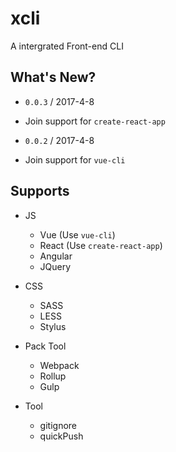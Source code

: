 # xcli
A intergrated Front-end CLI

## What's New?

- `0.0.3` / 2017-4-8
- Join support for `create-react-app`


- `0.0.2` / 2017-4-8
- Join support for `vue-cli`

## Supports

- JS
	- Vue (Use `vue-cli`)
	- React (Use `create-react-app`)
	- Angular
	- JQuery
	
- CSS
	- SASS
	- LESS
	- Stylus
	
- Pack Tool
	- Webpack
	- Rollup
	- Gulp
	
- Tool
	- gitignore
	- quickPush


